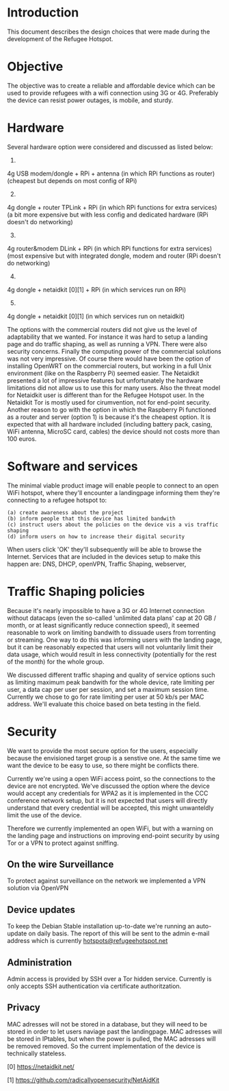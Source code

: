 # Introduction

This document describes the design choices that were made during the development of the Refugee Hotspot. 

# Objective

The objective was to create a reliable and affordable device which can be used to provide refugees with a wifi connection using 3G or 4G. Preferably the device can resist power outages, is mobile, and sturdy. 

# Hardware

Several hardware option were considered and discussed as listed below:

1. 
4g USB modem/dongle + RPi + antenna
(in which RPi functions as router)
(cheapest but depends on most config of RPi)

2. 
4g dongle + router TPLink + RPi 
(in which RPi functions for extra services)
(a bit more expensive but with less config and dedicated hardware (RPi doesn't do networking)

3. 
4g router&modem DLink + RPi
(in which RPi functions for extra services)
(most expensive but with integrated dongle, modem and router (RPi doesn't do networking)

4. 
4g dongle + netaidkit [0][1] + RPi
(in which services run on RPi)

5. 
4g dongle + netaidkit [0][1]
(in which services run on netaidkit)

The options with the commercial routers did not give us the level of adaptability that we wanted. For instance it was hard to setup a landing page and do traffic shaping, as well as running a VPN. There were also security concerns. Finally the computing power of the commercial solutions was not very impressive. Of course there would have been the option of installing OpenWRT on the commercial routers, but working in a full Unix environment (like on the Raspberry Pi) seemed easier. The Netaidkit presented a lot of impressive features but unfortunately the hardware limitations did not allow us to use this for many users. Also the threat model for Netaidkit user is different than for the Refugee Hotspot user. In the Netaidkit Tor is mostly used for cirumvention, not for end-point security. 
Another reason to go with the option in which the Raspberry Pi functioned as a router and server (option 1) is because it's the cheapest option. It is expected that with all hardware included (including battery pack, casing, WiFi antenna, MicroSC card, cables) the device should not costs more than 100 euros. 

# Software and services
The minimal viable product image will enable people to connect to an open WiFi hotspot, where they'll encounter a landingpage informing them they're connecting to a refugee hotspot to: 

	(a) create awareness about the project 
	(b) inform people that this device has limited bandwith 
	(c) instruct users about the policies on the device vis a vis traffic shaping 
	(d) inform users on how to increase their digital security

When users click 'OK' they'll subsequently will be able to browse the Internet. Services that are included in the devices setup to make this happen are: DNS, DHCP, openVPN, Traffic Shaping, webserver, 

# Traffic Shaping policies
Because it's nearly impossible to have a 3G or 4G Internet connection without datacaps (even the so-called 'unlimited data plans' cap at 20 GB / month, or at least significantly reduce connection speed), it seemed reasonable to work on limiting bandwith to dissuade users from torrenting or streaming. One way to do this was informing users with the landing page, but it can be reasonably expected that users will not voluntarily limit their data usage, which would result in less connectivity (potentially for the rest of the month) for the whole group. 

We discussed different traffic shaping and quality of service options such as limiting maximum peak bandwith for the whole device, rate limiting per user, a data cap per user per session, and set a maximum session time. Currently we chose to go for rate limiting per user at 50 kb/s per MAC address. We'll evaluate this choice based on beta testing in the field.

# Security
We want to provide the most secure option for the users, especially because the envisioned target group is a senstive one. At the same time we want the device to be easy to use, so there might be conflicts there.

Currently we're using a open WiFi access point, so the connections to the device are not encrypted. We've discussed the option where the device would accept any credentials for WPA2 as it is implemented in the CCC conference network setup, but it is not expected that users will directly understand that every credential will be accepted, this might unwanteldly limit the use of the device. 

Therefore we currently implemented an open WiFi, but with a warning on the landing page and instructions on improving end-point security by using Tor or a VPN to protect against sniffing.

## On the wire Surveillance
To protect against surveillance on the network we implemented a VPN solution via OpenVPN

## Device updates
To keep the Debian Stable installation up-to-date we're running an auto-update on daily basis. The report of this will be sent to the admin e-mail address which is currently hotspots@refugeehotspot.net

## Administration 
Admin access is provided by SSH over a Tor hidden service. Currently is only accepts SSH authentication via certificate authoritzation.

## Privacy
MAC adresses will not be stored in a database, but they will need to be stored in order to let users naviage past the landingpage. MAC adresses will be stored in IPtables, but when the power is pulled, the MAC adresses  will be removed removed. So the current implementation of the device is technically stateless. 

[0] https://netaidkit.net/

[1] https://github.com/radicallyopensecurity/NetAidKit


